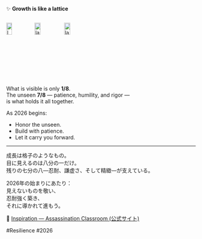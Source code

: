 ✨ **Growth is like a lattice**

<div style="display:flex; flex-wrap:wrap; gap:10px;">

  <!-- Image 1 -->
  <img src="/alvin-site/JPG_VID/AC1.jpg?v=1" 
       alt="lattice1" 
       width="48%">

  <!-- Image 2 -->
  <img src="/alvin-site/JPG_VID/AC2.jpg?v=1" 
       alt="lattice2" 
       width="48%">

  <!-- Image 3 -->
  <img src="/alvin-site/JPG_VID/AC3.jpg?v=1" 
       alt="lattice3" 
       width="48%">

</div>


What is visible is only **1/8**.  
The unseen **7/8** — patience, humility, and rigor —  
is what holds it all together.  

As 2026 begins:  
- Honor the unseen.  
- Build with patience.  
- Let it carry you forward.  

---

成長は格子のようなもの。  
目に見えるのは八分の一だけ。  
残りの七分の八―忍耐、謙虚さ、そして精緻―が支えている。  

2026年の始まりにあたり：  
見えないものを敬い、  
忍耐強く築き、  
それに導かれて進もう。  

🔗 [Inspiration — Assassination Classroom (公式サイト)](https://www.ansatsu-anime.com/)

#Resilience #2026
